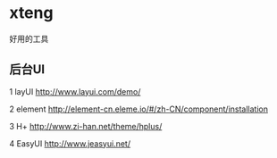 # xteng
好用的工具

## 后台UI
1 layUI
http://www.layui.com/demo/

2  element
http://element-cn.eleme.io/#/zh-CN/component/installation

3  H+ 
http://www.zi-han.net/theme/hplus/

4 EasyUI
http://www.jeasyui.net/

## 
